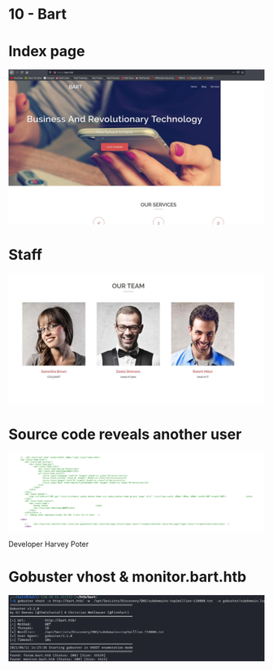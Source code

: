 # 10 - Bart

# Index page
![](vx_images/5447508188882.png)

# Staff

![](vx_images/3040202746405.png)


# Source code reveals another user

![](vx_images/577113535497.png)

Developer Harvey Poter


# Gobuster vhost & monitor.bart.htb
![](vx_images/3698641861248.png)

